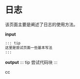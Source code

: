 <!--
 * @Author: Why so serious my dear 854059946@qq.com
 * @Date: 2023-07-13 22:37:49
 * @LastEditors: Why so serious my dear 854059946@qq.com
 * @LastEditTime: 2023-07-15 17:23:10
 * @FilePath: /vitepress/docs/day-text.md
 * @Description: 这是默认设置,请设置`customMade`, 打开koroFileHeader查看配置 进行设置: https://github.com/OBKoro1/koro1FileHeader/wiki/%E9%85%8D%E7%BD%AE
-->
# 日志

该页面主要是阐述了日志的使用方法。

**input**
```md
::: tip
这里是尝试页面一些基本写法
:::
```

**output**
::: tip
尝试代码块
:::

cc